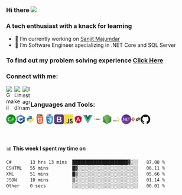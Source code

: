### Hi there <img src="https://media.giphy.com/media/hvRJCLFzcasrR4ia7z/giphy.gif" width="25px">
### A tech enthusiast with a knack for learning


- 🔭 I’m currently working on [Sanjit Majumdar](https://sanjit-majumdar.xyz)
- 🌱 I’m Software Engineer specializing in .NET Core and SQL Server


### To find out my problem solving experience [Click Here](https://www.stopstalk.com/user/profile/Sanjit)


### Connect with me:
<a href="mailto: sanjit.cse.12@gmail.com"><img align="left" alt="Gmail" width="22px" src="https://cdn.jsdelivr.net/npm/simple-icons@v3/icons/gmail.svg" /></a>
[<img align="left" alt="LinkedIn" width="22px" src="https://cdn.jsdelivr.net/npm/simple-icons@v3/icons/linkedin.svg" />][linkedin]
[<img align="left" alt="Instagram" width="22px" src="https://cdn.jsdelivr.net/npm/simple-icons@v3/icons/instagram.svg" />][instagram]

<br />

### Languages and Tools:


<img align="left" alt="C Sharp" width="26px" src="https://raw.githubusercontent.com/github/explore/80688e429a7d4ef2fca1e82350fe8e3517d3494d/topics/csharp/csharp.png" />
<img align="left" alt="Cpp" width="26px" src="https://raw.githubusercontent.com/github/explore/80688e429a7d4ef2fca1e82350fe8e3517d3494d/topics/cpp/cpp.png" />
<img align="left" alt="Python" width="26px" src="https://raw.githubusercontent.com/github/explore/80688e429a7d4ef2fca1e82350fe8e3517d3494d/topics/python/python.png" />
<img align="left" alt="HTML5" width="26px" src="https://raw.githubusercontent.com/github/explore/80688e429a7d4ef2fca1e82350fe8e3517d3494d/topics/html/html.png" />
<img align="left" alt="CSS3" width="26px" src="https://raw.githubusercontent.com/github/explore/80688e429a7d4ef2fca1e82350fe8e3517d3494d/topics/css/css.png" />
<img align="left" alt="Bootstrap" width="26px" src="https://raw.githubusercontent.com/github/explore/80688e429a7d4ef2fca1e82350fe8e3517d3494d/topics/bootstrap/bootstrap.png" />
<img align="left" alt="JavaScript" width="26px" src="https://raw.githubusercontent.com/github/explore/80688e429a7d4ef2fca1e82350fe8e3517d3494d/topics/javascript/javascript.png" />
<img align="left" alt="Angular" width="26px" src="https://raw.githubusercontent.com/github/explore/80688e429a7d4ef2fca1e82350fe8e3517d3494d/topics/angular/angular.png" />
<img align="left" alt="Vue" width="26px" src="https://raw.githubusercontent.com/github/explore/80688e429a7d4ef2fca1e82350fe8e3517d3494d/topics/vue/vue.png" />
<img align="left" alt="jQuery" width="26px" src="https://raw.githubusercontent.com/github/explore/80688e429a7d4ef2fca1e82350fe8e3517d3494d/topics/jquery/jquery.png" />
<img align="left" alt="Node.js" width="26px" src="https://raw.githubusercontent.com/github/explore/80688e429a7d4ef2fca1e82350fe8e3517d3494d/topics/nodejs/nodejs.png" />
<img align="left" alt="MySQL" width="26px" src="https://raw.githubusercontent.com/github/explore/80688e429a7d4ef2fca1e82350fe8e3517d3494d/topics/mysql/mysql.png" />
<img align="left" alt="ASP.Net Core" width="26px" src="https://raw.githubusercontent.com/github/explore/80688e429a7d4ef2fca1e82350fe8e3517d3494d/topics/dotnet/dotnet.png" />
<img align="left" alt="Git" width="26px" src="https://raw.githubusercontent.com/github/explore/80688e429a7d4ef2fca1e82350fe8e3517d3494d/topics/git/git.png" />
<img align="left" alt="GitHub" width="26px" src="https://raw.githubusercontent.com/github/explore/78df643247d429f6cc873026c0622819ad797942/topics/github/github.png" />
<!-- <img align="left" alt="GitLab" width="26px" src="https://raw.githubusercontent.com/github/explore/78df643247d429f6cc873026c0622819ad797942/topics/gitlab/gitlab.png" />
 -->
<br />
<br />
<br />
<br />

📊 **This week I spent my time on**
<!--START_SECTION:waka-->

```text
C#       13 hrs 13 mins  █████████████████████▓░░░   87.08 %
CSHTML   55 mins         █▓░░░░░░░░░░░░░░░░░░░░░░░   06.11 %
XML      51 mins         █▒░░░░░░░░░░░░░░░░░░░░░░░   05.66 %
JSON     10 mins         ▒░░░░░░░░░░░░░░░░░░░░░░░░   01.14 %
Other    0 secs          ░░░░░░░░░░░░░░░░░░░░░░░░░   00.01 %
```

<!--END_SECTION:waka-->

[instagram]: https://www.instagram.com/sanjit.majumdar/
[linkedin]: https://www.linkedin.com/in/sanjitmajumdar/

